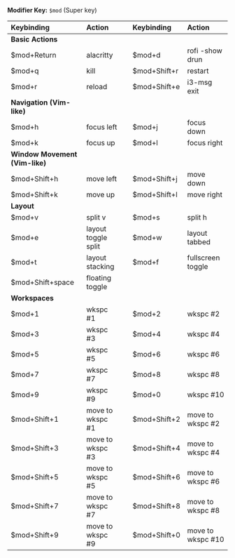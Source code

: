 **Modifier Key:** `$mod` (Super key)

| Keybinding | Action | | Keybinding | Action |
| :--------- | :----- | - | :--------- | :----- |
| **Basic Actions** | | | | |
| $mod+Return | alacritty | | $mod+d | rofi -show drun |
| $mod+q | kill | | $mod+Shift+r | restart |
| $mod+r | reload | | $mod+Shift+e | i3-msg exit |
| **Navigation (Vim-like)** | | | | |
| $mod+h | focus left | | $mod+j | focus down |
| $mod+k | focus up | | $mod+l | focus right |
| **Window Movement (Vim-like)** | | | | |
| $mod+Shift+h | move left | | $mod+Shift+j | move down |
| $mod+Shift+k | move up | | $mod+Shift+l | move right |
| **Layout** | | | | |
| $mod+v | split v | | $mod+s | split h |
| $mod+e | layout toggle split | | $mod+w | layout tabbed |
| $mod+t | layout stacking | | $mod+f | fullscreen toggle |
| $mod+Shift+space | floating toggle | | | |
| **Workspaces** | | | | |
| $mod+1 | wkspc #1 | | $mod+2 | wkspc #2 |
| $mod+3 | wkspc #3 | | $mod+4 | wkspc #4 |
| $mod+5 | wkspc #5 | | $mod+6 | wkspc #6 |
| $mod+7 | wkspc #7 | | $mod+8 | wkspc #8 |
| $mod+9 | wkspc #9 | | $mod+0 | wkspc #10 |
| $mod+Shift+1 | move to wkspc #1 | | $mod+Shift+2 | move to wkspc #2 |
| $mod+Shift+3 | move to wkspc #3 | | $mod+Shift+4 | move to wkspc #4 |
| $mod+Shift+5 | move to wkspc #5 | | $mod+Shift+6 | move to wkspc #6 |
| $mod+Shift+7 | move to wkspc #7 | | $mod+Shift+8 | move to wkspc #8 |
| $mod+Shift+9 | move to wkspc #9 | | $mod+Shift+0 | move to wkspc #10 |